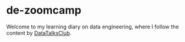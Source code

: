 # de-zoomcamp
Welcome to my learning diary on data engineering, where I follow the content by [DataTalksClub](https://github.com/DataTalksClub/data-engineering-zoomcamp).

